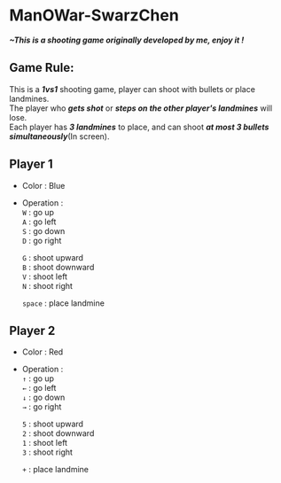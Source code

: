 # ManOWar-SwarzChen
***~This is a shooting game originally developed by me, enjoy it !***

## Game Rule:
This is a ***1vs1*** shooting game, player can shoot with bullets or place landmines.  
The player who ***gets shot*** or ***steps on the other player's landmines*** will lose.  
Each player has ***3 landmines*** to place, and can shoot ***at most 3 bullets simultaneously***(In screen).  

## Player 1  
* Color : Blue  
* Operation :  
  `W` : go up  
  `A` : go left  
  `S` : go down  
  `D` : go right  
    
  `G` : shoot upward  
  `B` : shoot downward  
  `V` : shoot left  
  `N` : shoot right  
    
  `space` : place landmine  
  
## Player 2  
* Color : Red  
* Operation :  
  `↑` : go up  
  `←` : go left  
  `↓` : go down  
  `→` : go right  
    
  `5` : shoot upward  
  `2` : shoot downward  
  `1` : shoot left  
  `3` : shoot right  
  
  `+` : place landmine  
